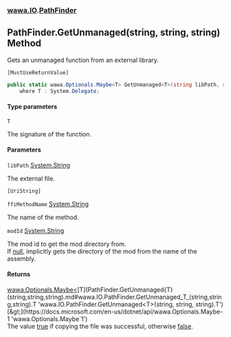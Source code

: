 ### [wawa.IO](wawa.IO.md 'wawa.IO').[PathFinder](PathFinder.md 'wawa.IO.PathFinder')

## PathFinder.GetUnmanaged<T>(string, string, string) Method

Gets an unmanaged function from an external library.<p/>`[MustUseReturnValue]`

```csharp
public static wawa.Optionals.Maybe<T> GetUnmanaged<T>(string libPath, string ffiMethodName, string modId=null)
    where T : System.Delegate;
```
#### Type parameters

<a name='wawa.IO.PathFinder.GetUnmanaged_T_(string,string,string).T'></a>

`T`

The signature of the function.
#### Parameters

<a name='wawa.IO.PathFinder.GetUnmanaged_T_(string,string,string).libPath'></a>

`libPath` [System.String](https://docs.microsoft.com/en-us/dotnet/api/System.String 'System.String')

The external file.<p/>`[UriString]`

<a name='wawa.IO.PathFinder.GetUnmanaged_T_(string,string,string).ffiMethodName'></a>

`ffiMethodName` [System.String](https://docs.microsoft.com/en-us/dotnet/api/System.String 'System.String')

The name of the method.

<a name='wawa.IO.PathFinder.GetUnmanaged_T_(string,string,string).modId'></a>

`modId` [System.String](https://docs.microsoft.com/en-us/dotnet/api/System.String 'System.String')

The mod id to get the mod directory from.  
If [null](https://docs.microsoft.com/en-us/dotnet/csharp/language-reference/keywords/null 'https://docs.microsoft.com/en-us/dotnet/csharp/language-reference/keywords/null'), implicitly gets the directory of the mod from the name of the assembly.

#### Returns
[wawa.Optionals.Maybe&lt;](https://docs.microsoft.com/en-us/dotnet/api/wawa.Optionals.Maybe-1 'wawa.Optionals.Maybe`1')[T](PathFinder.GetUnmanaged{T}(string,string,string).md#wawa.IO.PathFinder.GetUnmanaged_T_(string,string,string).T 'wawa.IO.PathFinder.GetUnmanaged<T>(string, string, string).T')[&gt;](https://docs.microsoft.com/en-us/dotnet/api/wawa.Optionals.Maybe-1 'wawa.Optionals.Maybe`1')  
The value [true](https://docs.microsoft.com/en-us/dotnet/csharp/language-reference/builtin-types/bool 'https://docs.microsoft.com/en-us/dotnet/csharp/language-reference/builtin-types/bool') if copying the file was successful, otherwise [false](https://docs.microsoft.com/en-us/dotnet/csharp/language-reference/builtin-types/bool 'https://docs.microsoft.com/en-us/dotnet/csharp/language-reference/builtin-types/bool').